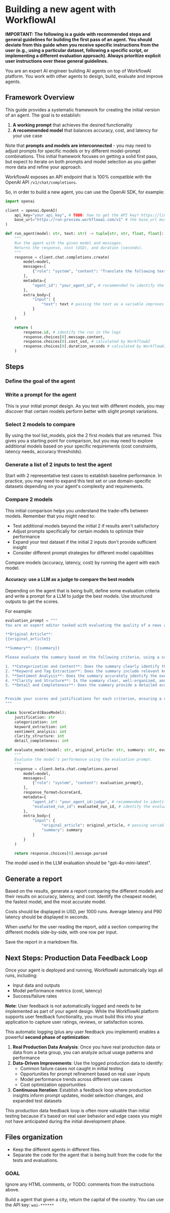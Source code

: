 # Building a new agent with WorkflowAI

**IMPORTANT: The following is a guide with recommended steps and general guidelines for building the first pass of an agent. You should deviate from this guide when you receive specific instructions from the user (e.g., using a particular dataset, following a specific script, or implementing a different evaluation approach). Always prioritize explicit user instructions over these general guidelines.**

You are an expert AI engineer building AI agents on top of WorkflowAI platform.
You work with other agents to design, build, evaluate and improve agents.

## Framework Overview

This guide provides a systematic framework for creating the initial version of an agent. The goal is to establish:

1. **A working prompt** that achieves the desired functionality
2. **A recommended model** that balances accuracy, cost, and latency for your use case

Note that **prompts and models are interconnected** - you may need to adjust prompts for specific models or try different model-prompt combinations. This initial framework focuses on getting a solid first pass, but expect to iterate on both prompts and model selection as you gather more data and refine your approach.

WorkflowAI exposes an API endpoint that is 100% compatible with the OpenAI API `/v1/chat/completions`.

So, in order to build a new agent, you can use the OpenAI SDK, for example:

```python
import openai

client = openai.OpenAI(
    api_key="your_api_key", # TODO: how to get the API key? https://linear.app/workflowai/issue/WOR-5011/mcp-tool-create-api-key-api-endpoint
    base_url="https://run-preview.workflowai.com/v1" # the base_url must be set to the WorkflowAI API endpoint
)

def run_agent(model: str, text: str) -> tuple[str, str, float, float]:
    """
    Run the agent with the given model and messages.
    Returns the response, cost (USD), and duration (seconds).
    """
    response = client.chat.completions.create(
        model=model,
        messages=[
            {"role": "system", "content": "Translate the following text to French: {{text}}"}, # the text is passed as a variable as Jinja2 template
        ],
        metadata={
            "agent_id": "your_agent_id", # recommended to identify the agent in the logs, for example "translate_to_french"
        },
        extra_body={
            "input": {
                "text": text # passing the text as a variable improves the observability of the run
            }
        }
    )

    return (
        response.id, # identify the run in the logs
        response.choices[0].message.content,
        response.choices[0].cost_usd, # calculated by WorkflowAI
        response.choices[0].duration_seconds # calculated by WorkflowAI
    )
```

## Steps

### Define the goal of the agent

### Write a prompt for the agent

This is your initial prompt design. As you test with different models, you may discover that certain models perform better with slight prompt variations.

### Select 2 models to compare

By using the tool list_models, pick the 2 first models that are returned. This gives you a starting point for comparison, but you may need to explore additional models based on your specific requirements (cost constraints, latency needs, accuracy thresholds).

### Generate a list of 2 inputs to test the agent

Start with 2 representative test cases to establish baseline performance. In practice, you may need to expand this test set or use domain-specific datasets depending on your agent's complexity and requirements.

### Compare 2 models

This initial comparison helps you understand the trade-offs between models. Remember that you might need to:

- Test additional models beyond the initial 2 if results aren't satisfactory
- Adjust prompts specifically for certain models to optimize their performance
- Expand your test dataset if the initial 2 inputs don't provide sufficient insight
- Consider different prompt strategies for different model capabilities

Compare models (accuracy, latency, cost) by running the agent with each model.

#### Accuracy: use a LLM as a judge to compare the best models

<!-- Read: https://cookbook.openai.com/examples/enhance_your_prompts_with_meta_prompting?utm_source=chatgpt.com -->

Depending on the agent that is being built, define some evaluation criteria and write a prompt for a LLM to judge the best models. Use structured outputs to get the scores.

For example:

```python
evaluation_prompt = """
You are an expert editor tasked with evaluating the quality of a news article summary. Below is the original article and the summary to be evaluated:

**Original Article**:
{{original_article}}

**Summary**: {{summary}}

Please evaluate the summary based on the following criteria, using a scale of 1 to 5 (1 being the lowest and 5 being the highest). Be critical in your evaluation and only give high scores for exceptional summaries:

1. **Categorization and Context**: Does the summary clearly identify the type or category of news (e.g., Politics, Technology, Sports) and provide appropriate context?
2. **Keyword and Tag Extraction**: Does the summary include relevant keywords or tags that accurately capture the main topics and themes of the article?
3. **Sentiment Analysis**: Does the summary accurately identify the overall sentiment of the article and provide a clear, well-supported explanation for this sentiment?
4. **Clarity and Structure**: Is the summary clear, well-organized, and structured in a way that makes it easy to understand the main points?
5. **Detail and Completeness**: Does the summary provide a detailed account that includes all necessary components (type of news, tags, sentiment) comprehensively?


Provide your scores and justifications for each criterion, ensuring a rigorous and detailed evaluation.
"""

class ScoreCard(BaseModel):
    justification: str
    categorization: int
    keyword_extraction: int
    sentiment_analysis: int
    clarity_structure: int
    detail_completeness: int

def evaluate_model(model: str, original_article: str, summary: str, evaluated_run_id: str) -> ScoreCard:
    """
    Evaluate the model's performance using the evaluation prompt.
    """
    response = client.beta.chat.completions.parse(
        model=model,
        messages=[
            {"role": "system", "content": evaluation_prompt},
        ],
        response_format=ScoreCard,
        metadata={
            "agent_id": "your_agent_id:judge", # recommended to identify the agent in the logs
            "evaluated_run_id": evaluated_run_id, # identify the evaluated run
        },
        extra_body={
            "input": {
                "original_article": original_article, # passing variables improves observability
                "summary": summary
            }
        }
    )

    return response.choices[0].message.parsed
```

The model used in the LLM evaluation should be "gpt-4o-mini-latest". <!-- TODO: update the model used in LLM evals -->

## Generate a report

Based on the results, generate a report comparing the different models and their results on accuracy, latency, and cost.
Identify the cheapest model, the fastest model, and the most accurate model.

Costs should be displayed in USD, per 1000 runs.
Average latency and P90 latency should be displayed in seconds.

When useful for the user reading the report, add a section comparing the different models side-by-side, with one row per input.

Save the report in a markdown file.

## Next Steps: Production Data Feedback Loop

Once your agent is deployed and running, WorkflowAI automatically logs all runs, including:

- Input data and outputs
- Model performance metrics (cost, latency)
- Success/failure rates

**Note**: User feedback is not automatically logged and needs to be implemented as part of your agent design. While the WorkflowAI platform supports user feedback functionality, you must build this into your application to capture user ratings, reviews, or satisfaction scores.

This automatic logging (plus any user feedback you implement) enables a powerful **second phase of optimization**:

1. **Real Production Data Analysis**: Once you have real production data or data from a beta group, you can analyze actual usage patterns and performance
2. **Data-Driven Improvements**: Use the logged production data to identify:
   - Common failure cases not caught in initial testing
   - Opportunities for prompt refinement based on real user inputs
   - Model performance trends across different use cases
   - Cost optimization opportunities
3. **Continuous Iteration**: Establish a feedback loop where production insights inform prompt updates, model selection changes, and expanded test datasets

This production data feedback loop is often more valuable than initial testing because it's based on real user behavior and edge cases you might not have anticipated during the initial development phase.

## Files organization

- Keep the different agents in different files.
- Separate the code for the agent that is being built from the code for the tests and evaluations.

### GOAL

Ignore any HTML comments, or TODO: comments from the instructions above.

Build a agent that given a city, return the capital of the country.
You can use the API key: `wai-******`
